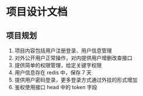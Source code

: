 # 项目设计文档

## 项目规划

1. 项目内容包括用户注册登录、用户信息管理
2. 对外公开用户正常操作，对内提供用户增删改查接口
3. 提供简单的权限管理，给定关键字权限
4. 用户信息存在 redis 中，保存 7 天
5. 提供用户密码登录，更多登录方式通过外挂的形式增加
6. 鉴权使用接口 head 中的 token 字段
